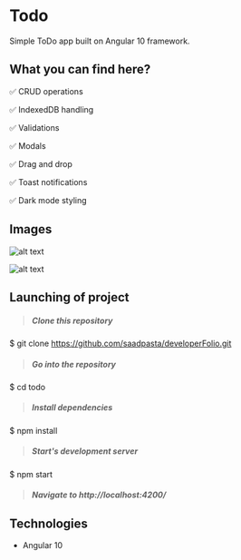 
# Todo

Simple ToDo app built on Angular 10 framework.

## What you can find here?

:white_check_mark: CRUD operations

:white_check_mark: IndexedDB handling

:white_check_mark: Validations

:white_check_mark: Modals

:white_check_mark: Drag and drop

:white_check_mark: Toast notifications

:white_check_mark: Dark mode styling

## Images

![alt text](https://i.imgur.com/UeuN7cA.jpg)

![alt text](https://i.imgur.com/cr4olPD.jpg)

## Launching of project

> ##### Clone this repository
$ git clone https://github.com/saadpasta/developerFolio.git

> ##### Go into the repository
$ cd todo

> ##### Install dependencies
$ npm install

> ##### Start's development server
$ npm start

> ##### Navigate to http://localhost:4200/

## Technologies

 - Angular 10
